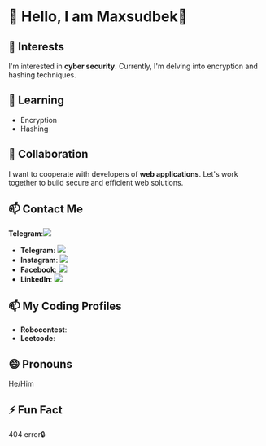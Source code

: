 # 👋 Hello, I am Maxsudbek🙂

## 👀 Interests
I'm interested in **cyber security**. Currently, I'm delving into encryption and hashing techniques.

## 🌱 Learning
- Encryption
- Hashing

## 💞️ Collaboration
I want to cooperate with developers of **web applications**. Let's work together to build secure and efficient web solutions.

## 📫 Contact Me
 **Telegram**:[<img src="https://img.icons8.com/color/48/000000/telegram-app--v1.png"/>](https://t.me/Pardayev_Maxsudbek2)
- **Telegram**: [<img src="https://img.icons8.com/color/48/000000/telegram-app--v1.png"/>](https://t.me/Pardayev_Maxsudbek1)
- **Instagram**: [<img src="https://img.icons8.com/fluent/48/000000/instagram-new.png"/>](https://www.instagram.com/pardayev_maxsud)
- **Facebook**: [<img src="https://img.icons8.com/color/48/000000/facebook-new.png"/>](https://www.facebook.com/profile.php?id=100070846161557)
- **LinkedIn**: [<img src="https://img.icons8.com/color/48/000000/linkedin.png"/>](https://www.linkedin.com/in/maxsudbek-pardayev-798541260/)

## 📫 My Coding Profiles
- **Robocontest**: []()
- **Leetcode**: []()

## 😄 Pronouns
He/Him

## ⚡ Fun Fact
404 error🔒
